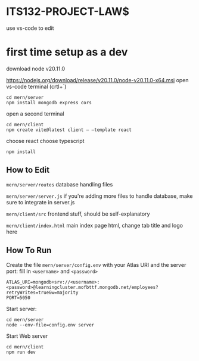 # ITS132-PROJECT-LAW$
use vs-code to edit

# first time setup as a dev 
download node v20.11.0

https://nodejs.org/download/release/v20.11.0/node-v20.11.0-x64.msi
open vs-code terminal (crtl+`)
```
cd mern/server
npm install mongodb express cors
```
open a second terminal
```
cd mern/client
npm create vite@latest client – –template react
```
choose react
choose typescript
```
npm install
```


## How to Edit
`mern/server/routes`
database handling files

`mern/server/server.js`
if you're adding more files to handle database, make sure to integrate in server.js

`mern/client/src`
frontend stuff, should be self-explanatory

`mern/client/index.html`
main index page html, change tab title and logo here

## How To Run
Create the file `mern/server/config.env` with your Atlas URI and the server port:
fill in `<username>` and `<password>`
```
ATLAS_URI=mongodb+srv://<username>:<password>@learningcluster.mofbttf.mongodb.net/employees?retryWrites=true&w=majority 
PORT=5050
```

Start server:
```
cd mern/server
node --env-file=config.env server
```

Start Web server
```
cd mern/client
npm run dev
```

